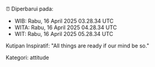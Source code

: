 ⏰ Diperbarui pada:
- WIB: Rabu, 16 April 2025 03.28.34 UTC
- WITA: Rabu, 16 April 2025 04.28.34 UTC
- WIT: Rabu, 16 April 2025 05.28.34 UTC

Kutipan Inspiratif:
"All things are ready if our mind be so."


Kategori: attitude

